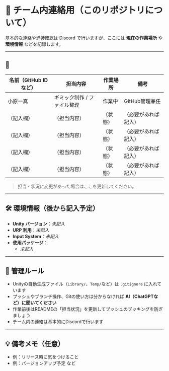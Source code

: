 # 📌 チーム内連絡用（このリポジトリについて） 
基本的な連絡や進捗確認は Discord で行いますが、ここには **現在の作業場所** や **環境情報** などを記録します。

---

## 👥 

| 名前（GitHub IDなど） | 担当内容                      | 作業場所     | 備考               |
|-----------------------|-------------------------------|----------|--------------------|
| 小原一真               | ギミック制作 / ファイル整理     | 作業中   | GitHub管理兼任     |
| （記入欄）             | （担当内容）                   | （状態） | （必要があれば記入） |
| （記入欄）             | （担当内容）                   | （状態） | （必要があれば記入） |
| （記入欄）             | （担当内容）                   | （状態） | （必要があれば記入） |
| （記入欄）             | （担当内容）                   | （状態） | （必要があれば記入） |

> 担当・状況に変更があった場合はここを更新してください。

---

## 🛠️ 環境情報（後から記入予定）

- **Unity バージョン**：_未記入_
- **URP 利用**：_未記入_
- **Input System**：_未記入_
- **使用パッケージ**：
  - _未記入_

---

## 📂 管理ルール

- Unityの自動生成ファイル（`Library/`、`Temp/`など）は `.gitignore` に入れています  
- プッシュやブランチ操作、Gitの使い方は分からなければ **AI（ChatGPTなど）に聞いてください**  
- 作業前後はREADMEの「担当状況」を更新してプッシュのブッキングを防ぎましょう  
- チーム内の連絡は基本的にDiscordで行います  

---

## 💡 備考メモ（任意）

- 例：リリース時に気をつけること  
- 例：バージョンアップ予定 など
